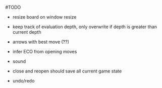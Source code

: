 #TODO
- resize board on window resize

- keep track of evaluation depth, only overwrite if depth is greater than current depth
- arrows with best move (??)
- infer ECO from opening moves
- sound
- close and reopen should save all current game state
- undo/redo
